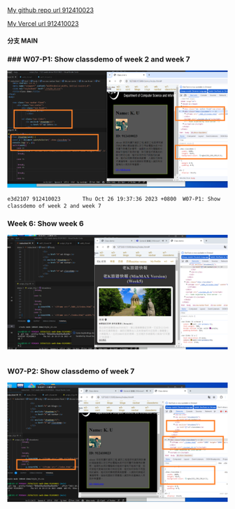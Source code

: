[My github repo url 912410023](https://github.com/0x55xx5)

[My Vercel url 912410023](https://1121-sweb-demo-912410023.vercel.app/)

#### 分支 MAIN

###

### ### W07-P1: Show classdemo of week 2 and week 7

![](W07-p1-1.png)

```
e3d2107 912410023       Thu Oct 26 19:37:36 2023 +0800  W07-P1: Show classdemo of week 2 and week 7
```

### Week 6: Show week 6

![](W07-p1-2.png)

```

```

### W07-P2: Show classdemo of week 7

![](W07-p2-1.png)

```

```
